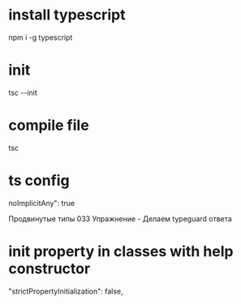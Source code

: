 # install typescript
npm i -g typescript

# init
tsc --init

# compile file
tsc

# ts config
noImplicitAny": true

Продвинутые типы
033 Упражнение - Делаем typeguard ответа

# init property in classes with help constructor
"strictPropertyInitialization": false,